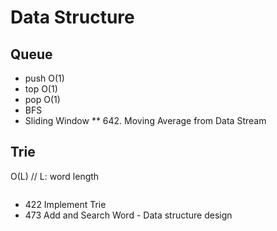 # Data Structure
## Queue
* push O(1)
* top O(1)
* pop O(1)
* BFS
* Sliding Window
** 642. Moving Average from Data Stream


## Trie
O(L) // L: word length
``` java
```
* 422 Implement Trie
* 473 Add and Search Word - Data structure design


